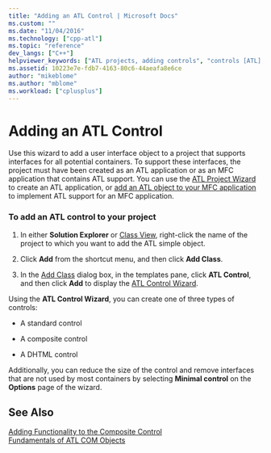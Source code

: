```yaml
---
title: "Adding an ATL Control | Microsoft Docs"
ms.custom: ""
ms.date: "11/04/2016"
ms.technology: ["cpp-atl"]
ms.topic: "reference"
dev_langs: ["C++"]
helpviewer_keywords: ["ATL projects, adding controls", "controls [ATL], adding to projects"]
ms.assetid: 10223e7e-fdb7-4163-80c6-44aeafa8e6ce
author: "mikeblome"
ms.author: "mblome"
ms.workload: ["cplusplus"]
---
```

# Adding an ATL Control

Use this wizard to add a user interface object to a project that supports interfaces for all potential containers. To support these interfaces, the project must have been created as an ATL application or as an MFC application that contains ATL support. You can use the [ATL Project Wizard](../../atl/reference/atl-project-wizard.md) to create an ATL application, or [add an ATL object to your MFC application](../../mfc/reference/adding-atl-support-to-your-mfc-project.md) to implement ATL support for an MFC application.

### To add an ATL control to your project

1. In either **Solution Explorer** or [Class View](/visualstudio/ide/viewing-the-structure-of-code), right-click the name of the project to which you want to add the ATL simple object.

2. Click **Add** from the shortcut menu, and then click **Add Class**.

3. In the [Add Class](../../ide/add-class-dialog-box.md) dialog box, in the templates pane, click **ATL Control**, and then click **Add** to display the [ATL Control Wizard](../../atl/reference/atl-control-wizard.md).

Using the **ATL Control Wizard**, you can create one of three types of controls:

- A standard control

- A composite control

- A DHTML control

Additionally, you can reduce the size of the control and remove interfaces that are not used by most containers by selecting **Minimal control** on the **Options** page of the wizard.

## See Also

[Adding Functionality to the Composite Control](../../atl/adding-functionality-to-the-composite-control.md)   
[Fundamentals of ATL COM Objects](../../atl/fundamentals-of-atl-com-objects.md)   

